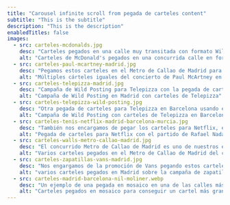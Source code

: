 ```yaml
---
title: "Carousel infinite scroll from pegada de carteles content"
subtitle: "This is the subtitle"
description: "This is the description"
enabledTitles: false
images:
  - src: carteles-mcdonalds.jpg
    desc: "Carteles pegados en una calle muy transitada con formato Wild Posting para la campaña de la salsa Big Mac de McDonald's."
    alt: "Carteles de McDonald's pegados en una concurrida calle en formato Wild Posting"
  - src: carteles-paul-mcartney-madrid.jpg
    desc: "Pegamos estos carteles en el Metro de Callao de Madrid para el que no se sabe si fue el último concierto de Paul McArtney en España."
    alt: "Múltiples cárteles iguales del concierto de Paul McArtney en Madrid"
  - src: carteles-telepizza-madrid.jpg
    desc: "Campaña de Wild Posting para Telepizza con la pegada de carteles en Madrid en formato Wild Posting para conseguir llegar mejor al público con su mensaje."
    alt: "Campaña de Wild Posting en Madrid con carteles de Telepizza"
  - src: carteles-telepizza-wild-posting.jpg
    desc: "Otra pegada de carteles para Telepizza en Barcelona usando el Wild Posting para conseguir una mayor saturación visual e impacto en los transeúntes."
    alt: "Campaña de Wild Posting con carteles de Telepizza en Barcelona"
  - src: carteles-tenis-netflix-madrid-barcelona-murcia.jpg
    desc: "También nos encargamos de pegar los carteles para Netflix, en este caso para anunciar el enfrentamiento de Rafa Nadal y Carlos Alcaraz."
    alt: "Pegada de carteles para Netflix con el partido de Rafael Nadal vs Alcaraz"
  - src: carteles-walls-metro-callao-madrid.jpg
    desc: "El concurrido Metro de Callao de Madrid es uno de nuestros escenarios favoritos para pegar carteles de artistas, en esta ocasión del concierto de Walls."
    alt: "Varios carteles pegados en el Metro de Callao de Madrid del cantante Walls"
  - src: carteles-zapatillas-vans-madrid.jpg
    desc: "Nos engargamos de la promoción de Vans pegando estos carteles en Madrid en formato Wild Posting para el lanzamiento de sus nuevas zapatillas."
    alt: "varios carteles pegados en Madrid sobre la campaña de zapatillas Vans"
  - src: carteles-madrid-barcelona-nil-moliner.webp
    desc: "Un ejemplo de una pegada en mosaico en una de las calles más emblemáticas para conseguir este gran cartel del concierto de Nil Moliner en Madrid y Barcelona."
    alt: "Carteles pegados en mosaico para conseguir un cartel más grande de Nil Moliner."
---
```

